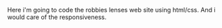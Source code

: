 Here i'm going to code the robbies lenses web site using html/css. And i would care of  the responsiveness. 
